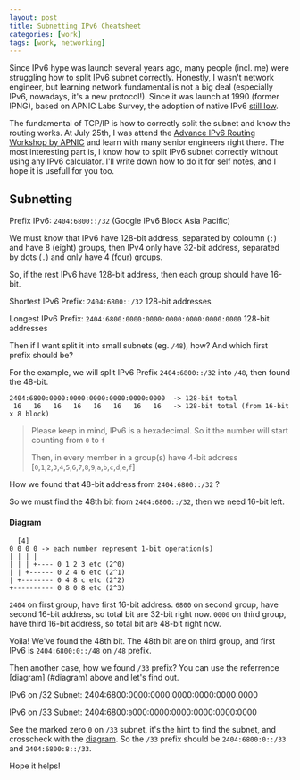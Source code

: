```yaml
---
layout: post
title: Subnetting IPv6 Cheatsheet
categories: [work]
tags: [work, networking] 
---
```


Since IPv6 hype was launch several years ago, many people (incl. me) were struggling how to split IPv6 subnet correctly. Honestly, I wasn't network engineer, but learning network fundamental is not a big deal (especially IPv6, nowadays, it's a new protocol!). Since it was launch at 1990 (former IPNG), based on APNIC Labs Survey, the adoption of native IPv6 [still low](https://stats.labs.apnic.net/ipv6/).

The fundamental of TCP/IP is how to correctly split the subnet and know the routing works. At July 25th, I was attend the [Advance IPv6 Routing Workshop by APNIC](https://www.idnog.or.id/en/workshop/3) and learn with many senior engineers right there. The most interesting part is, I know how to split IPv6 subnet correctly without using any IPv6 calculator. I'll write down how to do it for self notes, and I hope it is usefull for you too.


## Subnetting

Prefix IPv6: `2404:6800::/32` (Google IPv6 Block Asia Pacific)

We must know that IPv6 have 128-bit address, separated by coloumn (`:`) and have 8 (eight) groups, then IPv4 only have 32-bit address, separated by dots (`.`) and only have 4 (four) groups.

So, if the rest IPv6 have 128-bit address, then each group should have 16-bit.

Shortest IPv6 Prefix: `2404:6800::/32` 128-bit addresses

Longest IPv6 Prefix: `2404:6800:0000:0000:0000:0000:0000:0000` 128-bit addresses

Then if I want split it into small subnets (eg. `/48`), how? And which first prefix should be?

For the example, we will split IPv6 Prefix `2404:6800::/32` into `/48`, then found the 48-bit.

``` 
2404:6800:0000:0000:0000:0000:0000:0000  -> 128-bit total
 16   16   16   16   16   16   16   16   -> 128-bit total (from 16-bit x 8 block)
```

> Please keep in mind, IPv6 is a hexadecimal. So it the number will start counting from `0` to `f`
>
> Then, in every member in a group(s) have 4-bit address [`0`,`1`,`2`,`3`,`4`,`5`,`6`,`7`,`8`,`9`,`a`,`b`,`c`,`d`,`e`,`f`]

How we found that 48-bit address from `2404:6800::/32` ?

So we must find the 48th bit from `2404:6800::/32`, then we need 16-bit left.

#### Diagram
```
  [4]
0 0 0 0 -> each number represent 1-bit operation(s)
| | | |
| | | +---- 0 1 2 3 etc (2^0)
| | +------ 0 2 4 6 etc (2^1)
| +-------- 0 4 8 c etc (2^2)
+---------- 0 8 0 8 etc (2^3)
```

`2404` on first group, have first 16-bit address.
`6800` on second group, have second 16-bit address, so total bit are 32-bit right now.
`0000` on third group, have third 16-bit address, so total bit are 48-bit right now.

Voila! We've found the 48th bit. The 48th bit are on third group, and first IPv6 is `2404:6800:0::/48` on `/48` prefix.

Then another case, how we found `/33` prefix? You can use the referrence [diagram] (#diagram) above and let's find out.

IPv6 on /32 Subnet: 2404:6800:0000:0000:0000:0000:0000:0000

IPv6 on /33 Subnet: 2404:6800:`0`000:0000:0000:0000:0000:0000

See the marked zero `0` on `/33` subnet, it's the hint to find the subnet, and crosscheck with the [diagram](#diagram). So the `/33` prefix should be `2404:6800:0::/33` and `2404:6800:8::/33`.

Hope it helps!
